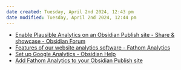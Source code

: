 ```yaml
---
date created: Tuesday, April 2nd 2024, 12:43 pm
date modified: Tuesday, April 2nd 2024, 12:44 pm
---
```


- [Enable Plausible Analytics on an Obsidian Publish site - Share & showcase - Obsidian Forum](https://forum.obsidian.md/t/enable-plausible-analytics-on-an-obsidian-publish-site/34661)
- [Features of our website analytics software - Fathom Analytics](https://usefathom.com/features)
- [Set up Google Analytics - Obsidian Help](https://help.obsidian.md/Obsidian+Publish/Set+up+Google+Analytics)
- [Add Fathom Analytics to your Obsidian Publish site](https://www.micahwalter.com/add-fathom-analytics-to-your-obsidian-publish-site/)